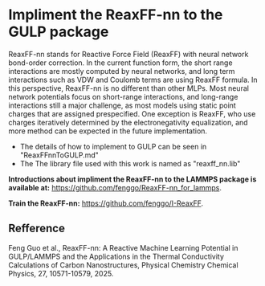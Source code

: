 # Impliment the ReaxFF-nn to the GULP package

ReaxFF-nn stands for Reactive Force Field (ReaxFF) with neural network bond-order correction. In the current function form, the short range interactions are mostly computed by neural networks, and long term interactions such as VDW and Coulomb terms are using ReaxFF formula. In this perspective, ReaxFF-nn is no different than other MLPs. Most neural network potentials focus on short-range interactions, and long-range interactions still a major challenge, as most models using static point charges that are assigned prespecified. One exception is ReaxFF, who use charges iteratively determined by the electronegativity equalization, and more method can be expected in the future implementation.

* The details of how to implement to GULP can be seen in "ReaxFFnnToGULP.md"
* The The library file used with this work is named as "reaxff_nn.lib"

**Introductions about impliment the ReaxFF-nn to the LAMMPS package is available at:**
https://github.com/fenggo/ReaxFF-nn_for_lammps.

**Train the ReaxFF-nn:**
https://github.com/fenggo/I-ReaxFF.

## Refference

Feng Guo et al., ReaxFF-nn: A Reactive Machine Learning Potential in GULP/LAMMPS and the Applications in the Thermal Conductivity Calculations of Carbon Nanostructures, Physical Chemistry Chemical Physics, 27, 10571-10579, 2025.


